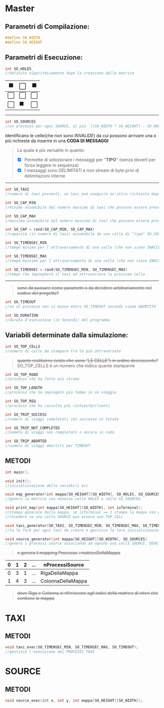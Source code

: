 # Master

## Parametri di Compilazione:
```c
#define SO_WIDTH
#define SO_HEIGHT
```

## Parametri di Esecuzione:
```c
int SO_HOLES
//definito algoritmicamente dopo la creazione della matrice
```
⬛|⬜|⬛
-|-|-
⬜|⬜|⬜
⬜|⬛|⬜

***

```c
int SO_SOURCES
//un processo per ogni SOURCE, al più `((SO_WIDTH * SO_HEIGHT) - SO_HOLES)`
```

Identificano le celle(che non sono *INVALIDE*) da cui possono arrivare una o più richieste da inserire in una **CODA DI MESSAGGI**

> La quale è più versatile in quanto:
> - [x] Permette di selezionare i messaggi per "**TIPO**" (senza doverli per forza leggere in sequenza)
> - [x] I messaggi sono *DELIMITATI* e non stream di byte privi di delimitazioni interne

***

```c
int SO_TAXI
//numero di taxi presenti, un taxi può eseguire un'altra richiesta dopo averne terminata una
```

```c
int SO_CAP_MIN
//minimo assumibile dal numero massimo di taxi che possono essere presenti in una cella contemporaneamente
```

```c
int SO_CAP_MAX
//massimo assumibile dal numero massimo di taxi che possono essere presenti in una cella contemporaneamente
```

```c
int SO_CAP = rand(SO_CAP_MIN, SO_CAP_MAX)
//capacità (in numero di taxi) assumibile da una cella di "tipo" SO_SOURCES
```

```c
int SO_TIMENSEC_MIN
//tempo minimo per l'attraversamento di una cella (che non siano INACCESSIBILI)
```

```c
int SO_TIMENSEC_MAX
//tempo massimo per l'attraversamento di una cella (che non siano INACCESSIBILI)
```

```c
int SO_TIMENSEC = rand(SO_TIMENSEC_MIN, SO_TIMENSEC_MAX)
//tempo che impiegherà il taxi ad attraversare la prossima cella 
```

***

> ~~sono da passare come parametri o da decidere arbitrariamente nel codice del progetto?~~

```c
int SO_TIMEOUT
//se un processo non si muove entro SO_TIMEOUT secondi viene ABORTITO
```

```c
int SO_DURATION
//durata d'esecuzione (in Secondi) del programma
```
## Variabili determinate dalla simulazione:

```c
int SO_TOP_CELLS
//numero di celle da stampare tra le più attraversate
```
> ~~quante restituirne (visto che sono "LE CELLE") in ordine decrescente?~~ SO_TOP_CELLS è un numero che indica quante stamparne

```c
int SO_TOP_ROAD
//processo che ha fatto più strada
```

```c
int SO_TOP_LENGTH
//processo che ha impiegato più tempo in un viaggio
```

```c
int SO_TOP_REQ
//processo che ha raccolto più richieste/clienti
```

```c
int SO_TRIP_SUCCESS
//numero di viaggi completati con successo in totale
```

```c
int SO_TRIP_NOT_COMPLETED
//numero di viaggi non completati o ancora in coda
```

```c
int SO_TRIP_ABORTED
//numero di viaggi abortiti per TIMEOUT
```

## METODI
```c
int main();
```
```c
void init(); 
//inizializzazione delle variabili ecc
```
```c
void map_generator(int mappa[SO_HEIGHT][SO_WIDTH], SO_HOLES, SO_SOURCES); 
//genera la matrice con annesse celle HOLES e celle SO_SOURCES
```
```c
void print_map(int mappa[SO_HEIGHT][SO_WIDTH], int isTerminal);
//stampa generale dalla mappa, se isTerminal == 1 stampo la mappa con evidenziate SOURCES e SO_TOP_CELLS
//chiedere se una cella SOURCE può essere una TOP_CELL 
```
```c
void taxi_generator(SO_TAXI, SO_TIMENSEC_MIN, SO_TIMENSEC_MAX, SO_TIMEOUT);
//fa le fork per ogni taxi da creare e gestisce la loro inizializzazione, chiama taxi_exec(SO_TIMENSEC_MIN, SO_TIMENSEC_MAX, SO_TIMEOUT);
```
```c
void source_generator(int mappa[SO_HEIGHT][SO_WIDTH], SO_SOURCES)
//genera i processi source associando ad ognuno una cella SOURCE, DEVE passare durante il fork del nuovo processo source, anche la coppia [riga][col] associata al processo appena forkato source
```

> ~~e genera il mapping Processo->matriceDellaMappa~~

0|1|2|...|nProcessiSource
-|-|-|---|---------------
0|3|1|...|RigaDellaMappa
1|4|3|...|ColonnaDellaMappa

> ~~dove Riga e Colonna si riferiscono agli indici della matrice di interi che contiene la mappa~~

# TAXI

## METODI

```c
void taxi_exec(SO_TIMENSEC_MIN, SO_TIMENSEC_MAX, SO_TIMEOUT);
//gestisce l'esecuzione dei PROCESSI TAXI
```

# SOURCE

## METODI

```c
void source_exec(int x, int y, int mappa[SO_HEIGHT][SO_WIDTH]);
```
